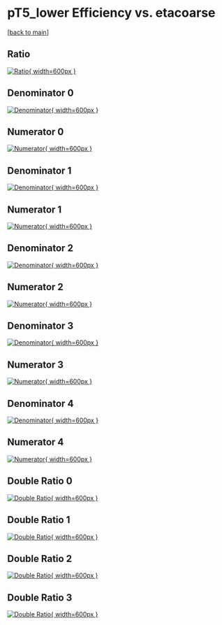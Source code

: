 # pT5_lower Efficiency vs. etacoarse

[[back to main](./)]



## Ratio

[![Ratio](../mtv/var/pT5_lower_xtr_211_1_eff_etacoarse.png){ width=600px }](../mtv/var/pT5_lower_xtr_211_1_eff_etacoarse.pdf)

## Denominator 0

[![Denominator](../mtv/den/pT5_lower_xtr_211_1_eff_etacoarse_den0.png){ width=600px }](../mtv/den/pT5_lower_xtr_211_1_eff_etacoarse_den0.pdf)

## Numerator 0

[![Numerator](../mtv/num/pT5_lower_xtr_211_1_eff_etacoarse_num0.png){ width=600px }](../mtv/num/pT5_lower_xtr_211_1_eff_etacoarse_num0.pdf)

## Denominator 1

[![Denominator](../mtv/den/pT5_lower_xtr_211_1_eff_etacoarse_den1.png){ width=600px }](../mtv/den/pT5_lower_xtr_211_1_eff_etacoarse_den1.pdf)

## Numerator 1

[![Numerator](../mtv/num/pT5_lower_xtr_211_1_eff_etacoarse_num1.png){ width=600px }](../mtv/num/pT5_lower_xtr_211_1_eff_etacoarse_num1.pdf)

## Denominator 2

[![Denominator](../mtv/den/pT5_lower_xtr_211_1_eff_etacoarse_den2.png){ width=600px }](../mtv/den/pT5_lower_xtr_211_1_eff_etacoarse_den2.pdf)

## Numerator 2

[![Numerator](../mtv/num/pT5_lower_xtr_211_1_eff_etacoarse_num2.png){ width=600px }](../mtv/num/pT5_lower_xtr_211_1_eff_etacoarse_num2.pdf)

## Denominator 3

[![Denominator](../mtv/den/pT5_lower_xtr_211_1_eff_etacoarse_den3.png){ width=600px }](../mtv/den/pT5_lower_xtr_211_1_eff_etacoarse_den3.pdf)

## Numerator 3

[![Numerator](../mtv/num/pT5_lower_xtr_211_1_eff_etacoarse_num3.png){ width=600px }](../mtv/num/pT5_lower_xtr_211_1_eff_etacoarse_num3.pdf)

## Denominator 4

[![Denominator](../mtv/den/pT5_lower_xtr_211_1_eff_etacoarse_den4.png){ width=600px }](../mtv/den/pT5_lower_xtr_211_1_eff_etacoarse_den4.pdf)

## Numerator 4

[![Numerator](../mtv/num/pT5_lower_xtr_211_1_eff_etacoarse_num4.png){ width=600px }](../mtv/num/pT5_lower_xtr_211_1_eff_etacoarse_num4.pdf)

## Double Ratio 0

[![Double Ratio](../mtv/ratio/pT5_lower_xtr_211_1_eff_etacoarse_ratio0.png){ width=600px }](../mtv/ratio/pT5_lower_xtr_211_1_eff_etacoarse_ratio0.pdf)

## Double Ratio 1

[![Double Ratio](../mtv/ratio/pT5_lower_xtr_211_1_eff_etacoarse_ratio1.png){ width=600px }](../mtv/ratio/pT5_lower_xtr_211_1_eff_etacoarse_ratio1.pdf)

## Double Ratio 2

[![Double Ratio](../mtv/ratio/pT5_lower_xtr_211_1_eff_etacoarse_ratio2.png){ width=600px }](../mtv/ratio/pT5_lower_xtr_211_1_eff_etacoarse_ratio2.pdf)

## Double Ratio 3

[![Double Ratio](../mtv/ratio/pT5_lower_xtr_211_1_eff_etacoarse_ratio3.png){ width=600px }](../mtv/ratio/pT5_lower_xtr_211_1_eff_etacoarse_ratio3.pdf)

